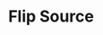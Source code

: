 ---
title: Flip Source
description: Flip a source horizontally, vertically or both
parameters:
  - name: Connection
    import: obs-studio/connection
  - name: Scene
    import: obs-studio/scene
  - name: Source
    import: obs-studio/source
  - name: Mode
    type: Select
    required: true
    description: Select the direction to flip the source
    default: Horizontal
    options:
      - value: Horizontal
        description: Flip the source horizontally
      - value: Vertical
        description: Flip the source vertically
      - value: Both
        description: Flip the source both horizontally and vertically
variables: []
csharpMethods: []
---